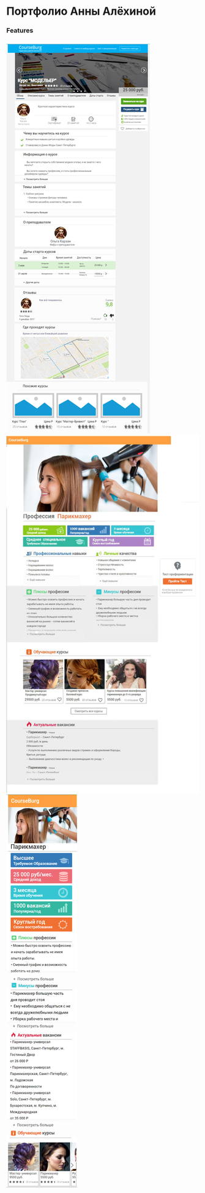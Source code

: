 # Портфолио Анны Алёхиной
### Features
![Страница курса](/1.jpg "Страница курса Desktop")
![Краткая характеристика профессии для Desktop](/2.jpg "Профессия Desktop")
![Краткая характеристика профессии для Mobile](/3.jpg "Профессия Mobile")

